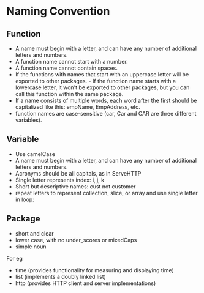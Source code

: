 # Naming Convention

## Function
- A name must begin with a letter, and can have any number of additional letters and numbers.
- A function name cannot start with a number.
- A function name cannot contain spaces.
- If the functions with names that start with an uppercase letter will be exported to other packages. - If the function name starts with a lowercase letter, it won't be exported to other packages, but you can call this function within the same package.
- If a name consists of multiple words, each word after the first should be capitalized like this: empName, EmpAddress, etc.
- function names are case-sensitive (car, Car and CAR are three different variables).

## Variable
- Use camelCase
- A name must begin with a letter, and can have any number of additional letters and numbers.
- Acronyms should be all capitals, as in ServeHTTP
- Single letter represents index: i, j, k
- Short but descriptive names: cust not customer
- repeat letters to represent collection, slice, or array and use single letter in loop:

## Package 
- short and clear
- lower case, with no under_scores or mixedCaps
- simple noun

For eg
- time (provides functionality for measuring and displaying time)
- list (implements a doubly linked list)
- http (provides HTTP client and server implementations)